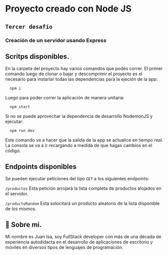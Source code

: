 
# Proyecto creado con Node JS
## `Tercer desafío` 
###  Creación de un servidor usando Express
## Scritps disponibles.

En la carpeta del proyecto hay varios comandos que podés correr. 
El primer comando luego de clonar o bajar y descomprimir el proyecto es el necesario para instarlar todas las dependencias para la ejeción de la app:

```
  npm i
```
Luego para poder correr la aplicación de manera unitaria:

```
  npm start
```
Si no se puede aprovechar la dependencia de desarrollo NodemonJS y ejecutar:

```
  npm run dev
```

Este comando va a hacer que la salida de la app se actualice en tiempo real.
La consola se va a ir recargando a medida de que hagas cambios en el código.

## Endpoints disponibles

Se pueden ejecutar peticiones del tipo `GET` a los siguientes endpoints:

`/productos` Esta petición arrojará la lista completa de productos alojados en el servidor.

`/productoRandom` Esta solocitará un producto aleatorio de la lista disponible de los mismos.

## 🚀 Sobre mi.
Mi nombre es Juan Isa, soy FullStack developer con más de una década de experiencia 
autodidacta en el desarrollo de aplicaciones de escritorio y móviles en diversos tipos de lenguajes de programación.

